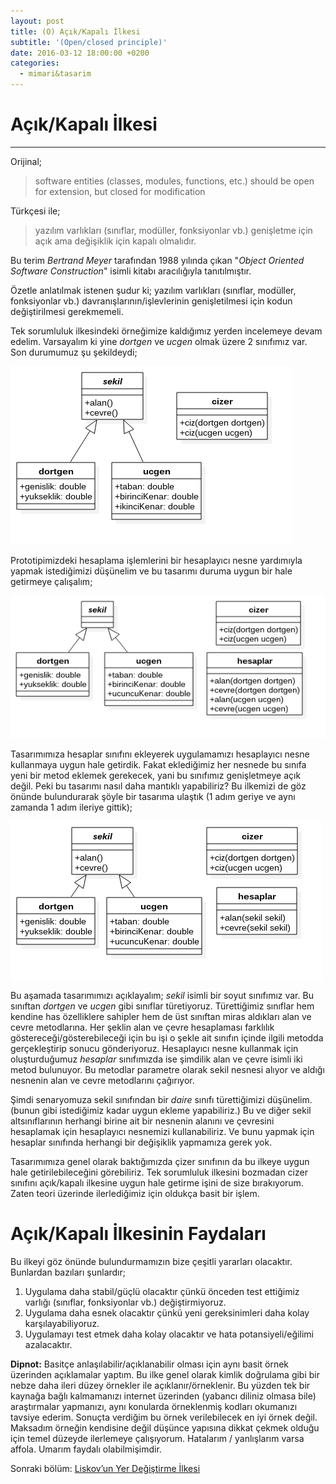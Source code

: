 ```yaml
---
layout: post
title: (O) Açık/Kapalı İlkesi 
subtitle: '(Open/closed principle)'
date: 2016-03-12 18:00:00 +0200
categories:
  - mimari&tasarim
---
```


# Açık/Kapalı İlkesi
---------------------

Orijinal;

> software entities (classes, modules, functions, etc.) should be open for extension, but closed for modification

Türkçesi ile;

> yazılım varlıkları (sınıflar, modüller, fonksiyonlar vb.) genişletme için açık ama değişiklik için kapalı olmalıdır.

Bu terim *Bertrand Meyer* tarafından 1988 yılında çıkan "*Object Oriented Software Construction*" isimli kitabı aracılığıyla tanıtılmıştır.  

Özetle anlatılmak istenen şudur ki;
yazılım varlıkları (sınıflar, modüller, fonksiyonlar vb.) davranışlarının/işlevlerinin genişletilmesi için kodun değiştirilmesi gerekmemeli.  

Tek sorumluluk ilkesindeki örneğimize kaldığımız yerden incelemeye devam edelim.
Varsayalım ki yine *dortgen* ve *ucgen* olmak üzere 2 sınıfımız var. Son durumumuz şu şekildeydi;  

![Üçüncü Adım](/../resimler/solid/ilkeler3.png)

Prototipimizdeki hesaplama işlemlerini bir hesaplayıcı nesne yardımıyla yapmak istediğimizi düşünelim ve bu tasarımı duruma uygun bir hale getirmeye çalışalım;  

![Dördüncü Adım](/../resimler/solid/ilkeler4.png)

Tasarımımıza hesaplar sınıfını ekleyerek uygulamamızı hesaplayıcı nesne kullanmaya uygun hale getirdik.
Fakat eklediğimiz her nesnede bu sınıfa yeni bir metod eklemek gerekecek, yani bu sınıfımız genişletmeye açık değil.
Peki bu tasarımı nasıl daha mantıklı yapabiliriz? Bu ilkemizi de göz önünde bulundurarak şöyle bir tasarıma ulaştık (1 adım geriye ve aynı zamanda 1 adım ileriye gittik);  

![Beşinci Adım](/../resimler/solid/ilkeler5.png)

Bu aşamada tasarımımızı açıklayalım; *sekil* isimli bir soyut sınıfımız var. Bu sınıftan *dortgen* ve *ucgen* gibi sınıflar türetiyoruz.
Türettiğimiz sınıflar hem kendine has özelliklere sahipler hem de üst sınıftan miras aldıkları alan ve cevre metodlarına.
Her şeklin alan ve çevre hesaplaması farklılık göstereceği/gösterebileceği için bu işi o şekle ait sınıfın içinde ilgili metodda gerçekleştirip sonucu gönderiyoruz.
Hesaplayıcı nesne kullanmak için oluşturduğumuz *hesaplar* sınıfımızda ise şimdilik alan ve çevre isimli iki metod bulunuyor.
Bu metodlar parametre olarak sekil nesnesi alıyor ve aldığı nesnenin alan ve cevre metodlarını çağırıyor.  

Şimdi senaryomuza sekil sınıfından bir *daire* sınıfı türettiğimizi düşünelim. (bunun gibi istediğimiz kadar uygun ekleme yapabiliriz.)
Bu ve diğer sekil altsınıflarının herhangi birine ait bir nesnenin alanını ve çevresini hesaplamak için hesaplayıcı nesnemizi kullanabiliriz.
Ve bunu yapmak için hesaplar sınıfında herhangi bir değişiklik yapmamıza gerek yok.

Tasarımımıza genel olarak baktığımızda çizer sınıfının da bu ilkeye uygun hale getirilebileceğini görebiliriz.
Tek sorumluluk ilkesini bozmadan cizer sınıfını açık/kapalı ilkesine uygun hale getirme işini de size bırakıyorum.
Zaten teori üzerinde ilerlediğimiz için oldukça basit bir işlem.   

# Açık/Kapalı İlkesinin Faydaları

Bu ilkeyi göz önünde bulundurmamızın bize çeşitli yararları olacaktır. Bunlardan bazıları şunlardır;  

1. Uygulama daha stabil/güçlü olacaktır çünkü önceden test ettiğimiz varlığı (sınıflar, fonksiyonlar vb.) değiştirmiyoruz.
2. Uygulama daha esnek olacaktır çünkü yeni gereksinimleri daha kolay karşılayabiliyoruz.
3. Uygulamayı test etmek daha kolay olacaktır ve hata potansiyeli/eğilimi azalacaktır. 


**Dipnot:** Basitçe anlaşılabilir/açıklanabilir olması için aynı basit örnek üzerinden açıklamalar yaptım.
Bu ilke genel olarak kimlik doğrulama gibi bir nebze daha ileri düzey örnekler ile açıklanır/örneklenir.
Bu yüzden tek bir kaynağa bağlı kalmamanızı internet üzerinden (yabancı diliniz olmasa bile) araştırmalar yapmanızı, aynı konularda örneklenmiş kodları okumanızı tavsiye ederim.
Sonuçta verdiğim bu örnek verilebilecek en iyi örnek değil. Maksadım örneğin kendisine değil düşünce yapısına dikkat çekmek olduğu için temel düzeyde ilerlemeye çalışıyorum.
Hatalarım / yanlışlarım varsa affola.
Umarım faydalı olabilmişimdir.  


Sonraki bölüm: [Liskov’un Yer Değiştirme İlkesi][1]

[1]: /mimari&tasarim/2016/03/13/liskovun-yer-degistirme-ilkesi-liskov-substitution-principle.html